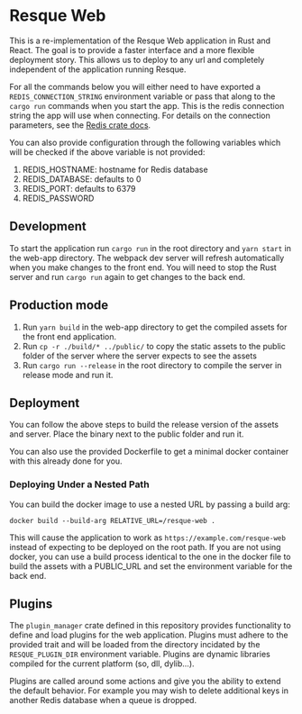 # Resque Web

This is a re-implementation of the Resque Web application in Rust and React. The goal is to provide a faster
interface and a more flexible deployment story. This allows us to deploy to any url and completely independent
of the application running Resque.

For all the commands below you will either need to have exported a `REDIS_CONNECTION_STRING` environment variable
or pass that along to the `cargo run` commands when you start the app. This is the redis connection string the app
will use when connecting. For details on the connection parameters, see the [Redis crate docs](https://docs.rs/redis/0.17.0/redis/#connection-parameters).

You can also provide configuration through the following variables which will be checked if the above variable is
not provided:

1. REDIS_HOSTNAME: hostname for Redis database
2. REDIS_DATABASE: defaults to 0
3. REDIS_PORT: defaults to 6379
4. REDIS_PASSWORD

## Development

To start the application run `cargo run` in the root directory and `yarn start` in the web-app directory.
The webpack dev server will refresh automatically when you make changes to the front end. You will need to stop
the Rust server and run `cargo run` again to get changes to the back end.

## Production mode

1. Run `yarn build`  in the web-app directory to get the compiled assets for the front end application.
2. Run `cp -r ./build/* ../public/` to copy the static assets to the public folder of the server where the
   server expects to see the assets
3. Run `cargo run --release` in the root directory to compile the server in release mode and run it.

## Deployment

You can follow the above steps to build the release version of the assets and server. Place the binary
next to the public folder and run it.

You can also use the provided Dockerfile to get a minimal docker container with this already done for you.

### Deploying Under a Nested Path

You can build the docker image to use a nested URL by passing a build arg:

`docker build --build-arg RELATIVE_URL=/resque-web .`

This will cause the application to work as `https://example.com/resque-web` instead of expecting to be deployed
on the root path. If you are not using docker, you can use a build process identical to the one in the docker file
to build the assets with a PUBLIC_URL and set the environment variable for the back end.

## Plugins

The `plugin_manager` crate defined in this repository provides functionality to define and load plugins
for the web application. Plugins must adhere to the provided trait and will be loaded from the directory
incidated by the `RESQUE_PLUGIN_DIR` environment variable. Plugins are dynamic libraries compiled for the
current platform (so, dll, dylib...).

Plugins are called around some actions and give you the ability to extend the default behavior. For example
you may wish to delete additional keys in another Redis database when a queue is dropped.
